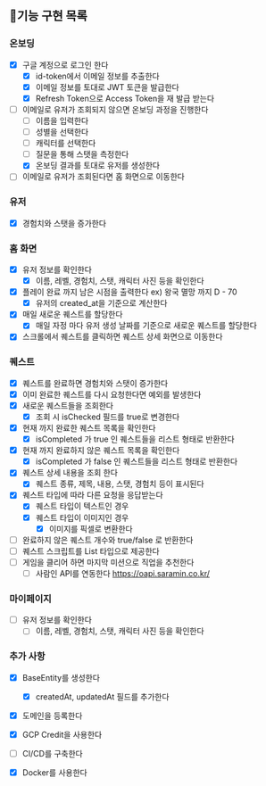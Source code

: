 ## 🚀기능 구현 목록

### 온보딩 
- [x] 구글 계정으로 로그인 한다
  - [x] id-token에서 이메일 정보를 추출한다
  - [x] 이메일 정보를 토대로 JWT 토큰을 발급한다
  - [x] Refresh Token으로 Access Token을 재 발급 받는다
- [ ] 이메일로 유저가 조회되지 않으면 온보딩 과정을 진행한다
    - [ ] 이름을 입력한다
    - [ ] 성별을 선택한다
    - [ ] 캐릭터를 선택한다
    - [ ] 질문을 통해 스탯을 측정한다
    - [x] 온보딩 결과를 토대로 유저를 생성한다
- [ ] 이메일로 유저가 조회된다면 홈 화면으로 이동한다

### 유저
- [x] 경험치와 스탯을 증가한다 

### 홈 화면
- [x] 유저 정보를 확인한다
    - [x] 이름, 레벨, 경험치, 스탯, 캐릭터 사진 등을 확인한다
- [x] 플레이 완료 까지 남은 시점을 출력한다 ex) 왕국 멸망 까지 D - 70
  - [x] 유저의 created_at을 기준으로 계산한다
- [x] 매일 새로운 퀘스트를 할당한다
  - [x] 매일 자정 마다 유저 생성 날짜를 기준으로 새로운 퀘스트를 할당한다
- [x] 스크롤에서 퀘스트를 클릭하면 퀘스트 상세 화면으로 이동한다

### 퀘스트
- [x] 퀘스트를 완료하면 경험치와 스탯이 증가한다
- [x] 이미 완료한 퀘스트를 다시 요청한다면 예외를 발생한다
- [x] 새로운 퀘스트들을 조회한다
  - [x] 조회 시 isChecked 필드를 true로 변경한다
- [x] 현재 까지 완료한 퀘스트 목록을 확인한다
    - [x] isCompleted 가 true 인 퀘스트들을 리스트 형태로 반환한다
- [x] 현재 까지 완료하지 않은 퀘스트 목록을 확인한다
    - [x] isCompleted 가 false 인 퀘스트들을 리스트 형태로 반환한다
- [x] 퀘스트 상세 내용을 조회 한다
    - [x] 퀘스트 종류, 제목, 내용, 스탯, 경험치 등이 표시된다
- [x] 퀘스트 타입에 따라 다른 요청을 응답받는다
  - [X] 퀘스트 타입이 텍스트인 경우 
  - [x] 퀘스트 타입이 이미지인 경우
    - [x] 이미지를 픽셀로 변환한다
- [ ] 완료하지 않은 퀘스트 개수와 true/false 로 반환한다
- [ ] 퀘스트 스크립트를 List 타입으로 제공한다
- [ ] 게임을 클리어 하면 마지막 미션으로 직업을 추천한다 
  - [ ] 사람인 API를 연동한다 https://oapi.saramin.co.kr/

### 마이페이지
- [ ] 유저 정보를 확인한다
    - [ ] 이름, 레벨, 경험치, 스탯, 캐릭터 사진 등을 확인한다

### 추가 사항 
- [x] BaseEntity를 생성한다
  - [x] createdAt, updatedAt 필드를 추가한다
- [x] 도메인을 등록한다
- [x] GCP Credit을 사용한다
- [ ] CI/CD를 구축한다
- [x] Docker를 사용한다

